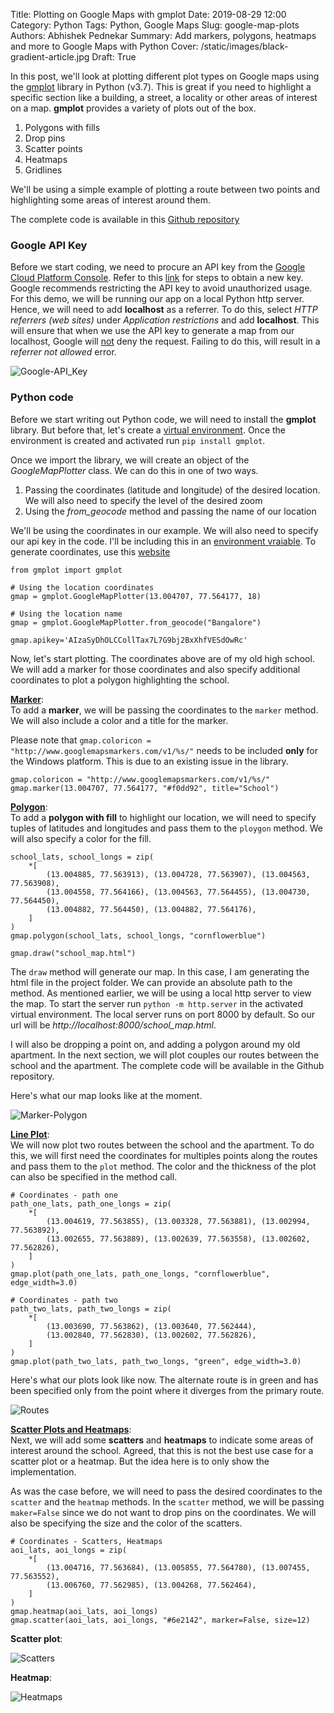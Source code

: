 Title: Plotting on Google Maps with gmplot
Date: 2019-08-29 12:00
Category: Python
Tags: Python, Google Maps
Slug: google-map-plots
Authors: Abhishek Pednekar
Summary: Add markers, polygons, heatmaps and more to Google Maps with Python
Cover: /static/images/black-gradient-article.jpg
Draft: True

In this post, we'll look at plotting different plot types on Google maps using the [gmplot](https://github.com/vgm64/gmplot) library in Python (v3.7). This is great if you need to highlight a specific section like a building, a street, a locality or other areas of interest on a map. **gmplot** provides a variety of plots out of the box.

1. Polygons with fills
2. Drop pins
3. Scatter points
4. Heatmaps
5. Gridlines 

We'll be using a simple example of plotting a route between two points and highlighting some areas of interest around them.

The complete code is available in this [Github repository](https://github.com/AbhishekPednekar84/codedisciples-blog-posts/tree/master/Index_4-google-map-plots)

### Google API Key
Before we start coding, we need to procure an API key from the [Google Cloud Platform Console](https://cloud.google.com/console/google/maps-apis/overview). Refer to this [link](https://developers.google.com/maps/documentation/javascript/get-api-key) for steps to obtain a new key. Google recommends restricting the API key to avoid unauthorized usage. For this demo, we will be running our app on a local Python http server. Hence, we will need to add **localhost** as a referrer. To do this, select *HTTP referrers (web sites)* under *Application restrictions* and add **localhost**. This will ensure that when we use the API key to generate a map from our localhost, Google will <u>not</U> deny the request. Failing to do this, will result in a *referrer not allowed* error.

![Google-API_Key]({static}/images/index4/google-api-key.jpg)

### Python code
Before we start writing out Python code, we will need to install the **gmplot** library. But before that, let's create a [virtual environment](https://www.youtube.com/watch?v=APOPm01BVrk). Once the environment is created and activated run `pip install gmplot`.

Once we import the library, we will create an object of the *GoogleMapPlotter* class. We can do this in one of two ways.

1. Passing the coordinates (latitude and longitude) of the desired location. We will also need to specify the level of the desired zoom
2. Using the *from_geocode* method and passing the name of our location

We'll be using the coordinates in our example. We will also need to specify our api key in the code. I'll be including this in an [environment vraiable](https://www.youtube.com/watch?v=IolxqkL7cD8). To generate coordinates, use this [website](https://www.latlong.net)

```
from gmplot import gmplot

# Using the location coordinates
gmap = gmplot.GoogleMapPlotter(13.004707, 77.564177, 18)

# Using the location name
gmap = gmplot.GoogleMapPlotter.from_geocode("Bangalore")

gmap.apikey='AIzaSyDhOLCCollTax7L7G9bj2BxXhfVESdOwRc'
```

Now, let's start plotting. The coordinates above are of my old high school. We will add a marker for those coordinates and also specify additional coordinates to plot a polygon highlighting the school.

<u>**Marker**</u>:<br>
To add a **marker**, we will be passing the coordinates to the `marker` method. We will also include a color and a title for the marker. 

Please note that `gmap.coloricon = "http://www.googlemapsmarkers.com/v1/%s/"` needs to be included **only** for the Windows platform. This is due to an existing issue in the library.

```
gmap.coloricon = "http://www.googlemapsmarkers.com/v1/%s/"
gmap.marker(13.004707, 77.564177, "#f0dd92", title="School")
```

<u>**Polygon**</u>:<br>
To add a **polygon with fill** to highlight our location, we will need to specify tuples of latitudes and longitudes and pass them to the `ploygon` method. We will also specify a color for the fill.

```
school_lats, school_longs = zip(
    *[
        (13.004885, 77.563913), (13.004728, 77.563907), (13.004563, 77.563908),
        (13.004558, 77.564166), (13.004563, 77.564455), (13.004730, 77.564450),
        (13.004882, 77.564450), (13.004882, 77.564176), 
    ]
)
gmap.polygon(school_lats, school_longs, "cornflowerblue")

gmap.draw("school_map.html")
```
The `draw` method will generate our map. In this case, I am generating the html file in the project folder. We can provide an absolute path to the method. As mentioned earlier, we will be using a local http server to view the map. To start the server run `python -m http.server` in the activated virtual environment. The local server runs on port 8000 by default. So our url will be *http://localhost:8000/school_map.html*.

I will also be dropping a point on, and adding a polygon around my old apartment. In the next section, we will plot couples our routes between the school and the apartment. The complete code will be available in the Github repository.

Here's what our map looks like at the moment.

![Marker-Polygon]({static}/images/index4/marker-polygon.jpg)

<u>**Line Plot**</u>:<br>
We will now plot two routes between the school and the apartment. To do this, we will first need the coordinates for multiples points along the routes and pass them to the `plot` method. The color and the thickness of the plot can also be specified in the method call.

```
# Coordinates - path one
path_one_lats, path_one_longs = zip(
    *[
        (13.004619, 77.563855), (13.003328, 77.563881), (13.002994, 77.563892),
        (13.002655, 77.563889), (13.002639, 77.563558), (13.002602, 77.562826),
    ]
)
gmap.plot(path_one_lats, path_one_longs, "cornflowerblue", edge_width=3.0)

# Coordinates - path two
path_two_lats, path_two_longs = zip(
    *[
        (13.003690, 77.563862), (13.003640, 77.562444),
        (13.002840, 77.562830), (13.002602, 77.562826),
    ]
)
gmap.plot(path_two_lats, path_two_longs, "green", edge_width=3.0)
```

Here's what our plots look like now. The alternate route is in green and has been specified only from the point where it diverges from the primary route.

![Routes]({static}/images/index4/routes.jpg)


<u>**Scatter Plots and Heatmaps**</u>:<br>
Next, we will add some **scatters** and **heatmaps** to indicate some areas of interest around the school. Agreed, that this is not the best use case for a scatter plot or a heatmap. But the idea here is to only show the implementation.

As was the case before, we will need to pass the desired coordinates to the `scatter` and the `heatmap` methods. In the `scatter` method, we will be passing `maker=False` since we do not want to drop pins on the coordinates. We will also be specifying the size and the color of the scatters.

```
# Coordinates - Scatters, Heatmaps
aoi_lats, aoi_longs = zip(
    *[
        (13.004716, 77.563684), (13.005855, 77.564780), (13.007455, 77.563552),
        (13.006760, 77.562985), (13.004268, 77.562464),
    ]
)
gmap.heatmap(aoi_lats, aoi_longs)
gmap.scatter(aoi_lats, aoi_longs, "#6e2142", marker=False, size=12)
```

**Scatter plot**:

![Scatters]({static}/images/index4/scatters.jpg)

**Heatmap**:

![Heatmaps]({static}/images/index4/heatmaps.jpg)
